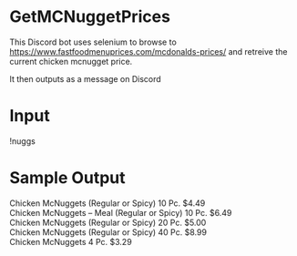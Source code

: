 # GetMCNuggetPrices

This Discord bot uses selenium to browse to https://www.fastfoodmenuprices.com/mcdonalds-prices/ and retreive the current chicken mcnugget price.


It then outputs as a message on Discord

# Input
!nuggs

# Sample Output
Chicken McNuggets (Regular or Spicy) 10 Pc. $4.49  <br />
Chicken McNuggets – Meal (Regular or Spicy) 10 Pc. $6.49 <br />
Chicken McNuggets (Regular or Spicy) 20 Pc. $5.00 <br />
Chicken McNuggets (Regular or Spicy) 40 Pc. $8.99 <br />
Chicken McNuggets 4 Pc. $3.29 <br />
